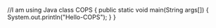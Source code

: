 //I am using Java
class COPS
{
public static void main(String args[])
{
System.out.println("Hello-COPS");
}
}
